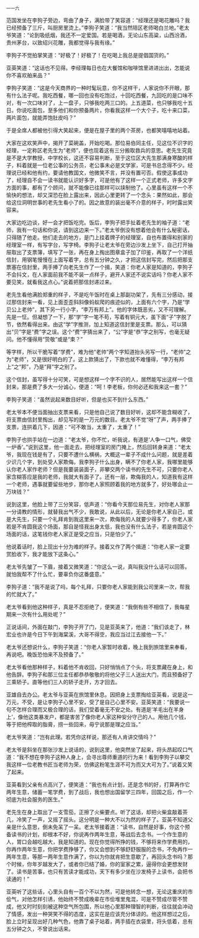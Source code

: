     一一六 

   范国发坐在李狗子旁边，弯曲了身子，满脸带了笑容道：“经理还是喝花雕吗？我已经预备了三斤，叫厨房里烫上。”李狗子笑道：“我当然陪区老师喝白兰地。”老太爷笑道：“论到吸纸烟，我还不一定爱国。若是喝酒，无论山东高粱，山西汾酒，贵州茅台，以致绍兴花雕，我都觉得与我有缘。”

   李狗子不觉拍掌笑道：“好极了！好极了！在吃喝上我总是提倡国货的。”

   亚英笑道：“这话也不见得。李经理每日也在大餐馆和咖啡馆里进进出出，怎能说你不喜欢舶来品？”

   李狗子笑道：“这是今天商界的一种时髦玩意，你不这样干，人家说你不开眼，那有什么法子呢。我吃西餐，哪一回也没有吃饱过，十回吃西餐，九回吃的是口味不对，有一次口味对了，上一盘子，只够我吃两三口的。上五道菜，也只够我吃十五日。你说吃面包，至多他们和你预备两片，你看我这样一个大个子，吃十来口菜，两片面包，就能弄饱肚皮吗？”

   于是全席人都被他引得大笑起来，便是在屋子里的两个茶房，也都笑嘻嘻地站着。

   大家在这欢笑声中，揭开了菜碗盖，开始吃喝。那位易伯同主任，见这位不识字的经理，一定称区老先生为“老师”，便也现着这有三分搬取救兵的意思。老先生究竟是不是大学教授，中学校长，这还不容易判断，至于这位区大先生那满身寒酸的样子，料着就是一位老公事的公务员，老公事未必是文学家，可是书总念得不少。经理说已经和他有约，要请他教国文，他微笑不言，并没有置可否。假使这事成功了，经理自不会一读书就能认识好多字，可是他有了这样一个正式老师，许多文字方面的事，都有了个顾问，就不能像已往那样可以挟制他了。心里虽有这样一个不愉快的想法，却又深恐在脸上露出来，因此心里更转了一个念头：果然如此，那会给这位洞明世事的老先生看小了的。因之故意的装出毫不介意的样子，时时露出笑容来。

   大家边吃边谈，好一会才把饭吃完。饭后，李狗子把手扯着老先生的袖子道：“老师，我有一句话和你说，请到这边来一下。”老太爷倒没有想着他会有什么秘密话，只得随了他走。他们走去的地方，是门上挂着牌子的经理室，自也布置得和别家的经理室一样，有写字台，写字椅。李狗子让老太爷在旁边沙发上坐下，自己打开抽屉取出了支票簿，填写了一张，再在身上掏出图章盒子加了印鉴，再取了一个洋纸信封，用钢笔慢慢在上面写着字，总有五分钟之久，才把这信封写完，然后把那支票塞在信封里，两手捧了向老先生作了一个揖，笑道：你老人家是知道的，李狗子不会抖文，在人家面前我不能不装一点样子，避开人家还不说实话吗？你老人家不要见笑，就看我这点心。”说着把那信封递过来。

   老先生看他满脸郑重的样子，不是吃午饭时在桌上那副功架了，先有三分感动，接过那信封来一看，见上面歪歪斜斜像蚂蚁爬的痕迹似的，上面有六个字，乃是“学贝公上老帅”，其下另一行小字，“李万有邦上”。他的字体既恶劣，又不可理解。先是一怔。但凝想了一下，那“学”字一笔不苟，写着有铜元大，虽下面“子”字脱了节，依然看得出来。由这“学”字推测，加上知道这信封里是支票。那么，可以猜出“贝”字是“费”字之误。这个“费”字猜出来了，“公”字是“恭”字之别写，也毫无疑问。他不懂得用“贽敬”或是“束？”

   等字样，所以干脆写着“学费”，难为他“老帅”两个字知道抬头另写一行，“老帅”之为“老师”，又是很好明白的了。这上款猜出了，下款也就不难懂得，“李万有邦上”之“邦”，乃是“拜”字之别了。

   这个信封，虽写得十分可笑，可是想这样一个字不识的人，居然能写出这样一个信封来，那是费了多大一分诚心，便道：“呵！李老板，你何必还和我来这一套？”

   李狗子笑道：“虽然说起来数目好听，但是也买不到什么东西。”

   老太爷本不便当面抽出支票来看，只是他自己说了数目好听，这却不能含糊收了，将支票由信封里掏出，却见写的是一万元的数目。老太爷不觉“呀”了声，两手捧了支票，连拱着几下，因道：“可不敢当，太重了，太重了！”

   李狗子也拱手站在一边道：“老太爷，你不忙，听我说，有道是‘人争一口气，佛受一炉香’。”说到这里，他一面走去，把经理室的房门掩上，然后回转身来道：“老太爷，我现在钱是有了，只要不遭什么横祸，大概这一辈子不成什么问题，就是差着少识几个字，到处受人家欺侮。我李狗子什么出身，瞒不了你老人家，我哪里能够认你老人家作老师？但是我要装装面子，非攀交两个读书的先生不可，只要你老人家含糊答应是我的老师，我就大有面子了。还有一层，欺侮我的人，知道我有这样一个老师，遇事就要留些地步，那你老人家照顾着我的地方就多了，好处哪会止一万块钱？”

   说到这里，他脸上带了三分笑容，低声道：“你看今天那位易先生，对你老人家那一分请教的情形，就替我出气不少，我敢说，从此以后，无论是你老人家自己，或是大先生，只要一个礼拜肯到我这里来一次，欺侮我的人就要少得多了，你老人家若是不肯圆我这个场面，那自是怪我出身太低，我也没有什么法子，若是肯圆这个场面的话，这笔钱你老人家正是受之应当，只是怕少了。”

   他说着话时，脸上现出十分为难的样子。接着又作了两个揖道：“你老人家一定要赏脸收下，我才能放下这条心。”

   老太爷先皱了一下眉，接着又微笑道：“你这么一说，真叫我没什么话可以回答。就怕我帮不了什么忙，要辜负你这番盛意。”

   李狗子道：“我不是说了吗，每个礼拜，只要你老人家能到我公司里来一次，帮我的忙就大了。”

   老太爷看到他这种样子，真是不忍拒绝了，便笑道：“我倒有些不相信了，我每星期来一次有什么用处呢？”

   正说话间，外面在敲门，李狗子开了门，见是亚英来了，他道：“我们该走了，林宏业也许是今日下午到海棠溪，大哥不得空，我应当过江去接他一下。”

   老太爷还想说什么，李狗子笑道：“你老人家暂时收着，晚上我到旅馆里来奉看，再说吧。晚饭恐怕来不及预备了。”

   老太爷看他那种样子，料着他不肯收回，只好悄悄点了个头，将支票藏在身上，和他告辞。李狗子和那三位主任都恭恭敬敬的将他父子三人送出大门，而且预备好了三乘轿子。直等他们三人的轿子走开，方才回去。

   亚雄自去办公。老太爷与亚英在旅馆里休息。因把身上支票掏给亚英看，说是这一万元，不受，是让李狗子心里不安，受了是自己心里不安。亚英笑道：“我要说一句不怎样合理而又极合理的话，我们受着毫无不安之处。有道是‘羊毛出在羊身上’，像他这类暴发户，都是害苦了像你老人家这种安分守己的人。用他几个钱，等于把他榨取的脂膏，捞一些回来，毋宁说那是理之应当。”

   老太爷笑道：“岂有此理。若凭你这样说，那还有人肯讲交情吗？”

   老太爷是斜坐在那张沙发上说话的，说到这里，他突然坐了起来，将头昂起叹口气道：“我不想在李狗子这种人身上，会寻出尊师重道的行为来！看到李狗子以攀交我这样一位老教书匠当老师为荣，仿佛这粉笔生涯不可为而又大可为了。”说着又笑了起来。

   亚英看到父亲有点高兴了，便笑道：“我也有点计划，还是念书的好，打算再作它两年生意，储蓄一笔学费，到了战后，我也想出国留学三四年，回国之后，作一个彻底为社会服务的医生。”

   老先生在身上取出了一支雪茄，正擦了火柴要点。听了这话，却把火柴盒敲着茶几，冷笑了一声，又摇了摇头。这分明是一种大不以为然的样子了。亚英不知道父亲是什么意思，倒未免呆了一呆。老太爷接着道：“读书，自然是好事，你这个预备读书的计划，却根本不好，你说再作两年生意，等战后去念书。一个作生意的人，胃口会越吃越大，我是知道的。现在你觉得所挣的钱，不够将来作学费用的，你再作两年生意，你把学费挣够了，你又会想到不够舒舒服服的念书，不免再作一两年生意，等那一两年生意作满了，你以为你就肯把生意歇了，再回头念书吗？那个时候，你年岁越发大了，或者你已结了婚，你的室家之累，逼得你会更想发财了。读书是苦事，也只有苦读才能成功，天下有多少坐在沙发椅子上读书，会把书读通的！”

   亚英听了这些话，心里头自有一百个不以为然，可是他转念一想，无论这重庆的市侩气，对他怎样引诱，他始终不赞成晚辈在市侩堆里鬼混，可是不赞成尽管不赞成，他又时时刻刻被这种空气所包围，所以他心里那种理智的判断，往往就会冲动了情感，发出一种哭笑不得的态度，这实在是应该充分体谅的。他这样想过之后，脸上立时呈现出好几种气色，他靠了桌子站着，两手插在衣袋里，将头低着，总有五分钟之久，不曾说出话来。

